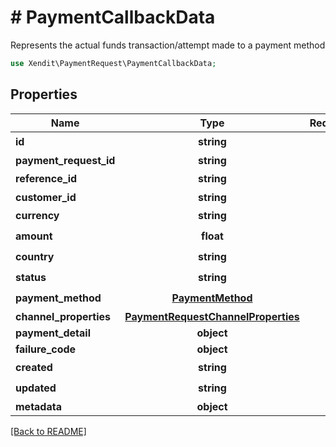 # # PaymentCallbackData
Represents the actual funds transaction/attempt made to a payment method

```php
use Xendit\PaymentRequest\PaymentCallbackData;
```

## Properties

| Name | Type | Required | Description | Examples |
|------------|:-------------:|:-------------:|-------------|:-------------:|
| **id** | **string** | ☑️ |  | null |
| **payment_request_id** | **string** |  |  | null |
| **reference_id** | **string** | ☑️ |  | null |
| **customer_id** | **string** |  |  | null |
| **currency** | **string** | ☑️ |  | null |
| **amount** | **float** | ☑️ |  | null |
| **country** | **string** | ☑️ |  | null |
| **status** | **string** | ☑️ |  | null |
| **payment_method** | [**PaymentMethod**](PaymentMethod.md) | ☑️ |  | null |
| **channel_properties** | [**PaymentRequestChannelProperties**](PaymentRequestChannelProperties.md) |  |  | null |
| **payment_detail** | **object** |  |  | null |
| **failure_code** | **object** |  |  | null |
| **created** | **string** | ☑️ |  | null |
| **updated** | **string** | ☑️ |  | null |
| **metadata** | **object** |  |  | null |


[[Back to README]](../../README.md)
